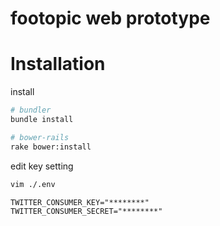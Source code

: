 footopic web prototype
===

# Installation

install

```sh
# bundler
bundle install

# bower-rails
rake bower:install

```

edit key setting

```sh
vim ./.env

```

```sh:.env
TWITTER_CONSUMER_KEY="********"
TWITTER_CONSUMER_SECRET="********"
```
